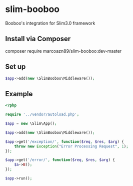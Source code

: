 # slim-booboo
Booboo's integration for Slim3.0 framework

Install via Composer
---------------------
composer require marcoazn89/slim-booboo:dev-master

Set up
-------
```php
$app->add(new \SlimBooboo\Middleware());
```

Example
--------
```php
<?php

require '../vendor/autoload.php';

$app = new \Slim\App();

$app->add(new \SlimBooboo\Middleware());

$app->get('/exception/', function($req, $res, $arg) {
	throw new Exception("Error Processing Request", 1);
});

$app->get('/error/', function($req, $res, $arg) {
	$a->B();
});

$app->run();
```
